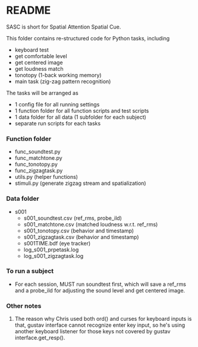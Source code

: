 
# README

SASC is short for Spatial Attention Spatial Cue. 

This folder contains re-structured code for Python tasks, including 
- keyboard test 
- get comfortable level 
- get centered image 
- get loudness match 
- tonotopy (1-back working memory)
- main task (zig-zag pattern recognition)

The tasks will be arranged as
- 1 config file for all running settings 
- 1 function folder for all function scripts and test scripts
- 1 data folder for all data (1 subfolder for each subject)
- separate run scripts for each tasks

### Function folder
- func_soundtest.py
- func_matchtone.py
- func_tonotopy.py
- func_zigzagtask.py
- utils.py (helper functions)
- stimuli.py (generate zigzag stream and spatialization)

### Data folder
- s001
  - s001_soundtest.csv (ref_rms, probe_ild)
  - s001_matchtone.csv (matched loudness w.r.t. ref_rms)
  - s001_tonotopy.csv (behavior and timestamp)
  - s001_zigzagtask.csv (behavior and timestamp)
  - s001TIME.bdf (eye tracker)
  - log_s001_prpetask.log 
  - log_s001_zigzagtask.log

### To run a subject
- For each session, MUST run soundtest first, which will save a ref_rms and a probe_ild for adjusting the sound level and get centered image. 


### Other notes
1. The reason why Chris used both ord() and curses for keyboard inputs is that, gustav interface cannot recognize enter key input, so he's using another keyboard listener for those keys not covered by gustav interface.get_resp().